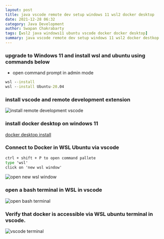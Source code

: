 ```yaml
---
layout: post
title: java vscode remote dev setup windows 11 wsl2 docker desktop
date: 2021-12-28 06:32
category: Java Development
author: Swapan Chakrabarty
tags: [wsl2 java windows11 ubuntu vscode docker docker desktop]
summary: java vscode remote dev setup windows 11 wsl2 docker destkop
---   
```


### upgrade to Windows 11 and install wsl and ubuntu using commands below

* open command prompt in admin mode
  
```bat
wsl --install
wsl --install Ubuntu-20.04
```
### install vscode and remote development extension

![install remote development vscode](https://user-images.githubusercontent.com/91769455/147636444-157b2f00-4259-4de8-a8fa-77b4116580cb.png)

### install docker desktop on windows 11

[docker desktop install](https://desktop.docker.com/win/main/amd64/Docker%20Desktop%20Installer.exe)

### Connect to Docker in WSL Ubuntu via vscode

```cmd
ctrl + shift + P to open command pallete
type 'wsl'
click on 'new wsl window'
```

![open new wsl window](https://user-images.githubusercontent.com/91769455/147637255-026202c0-bb61-4eee-bb02-42f5ed265369.png)

### open a bash terminal in WSL in vscode

![open bash terminal](https://user-images.githubusercontent.com/91769455/147637417-981d7b13-0f32-4c11-be50-1e46ca6c41d6.png)


### Verify that docker is accessible via WSL ubuntu terminal in vscode. 

![vscode terminal](https://user-images.githubusercontent.com/91769455/147637616-5caf6d60-aa9f-4117-a160-b771093d7d15.png)


